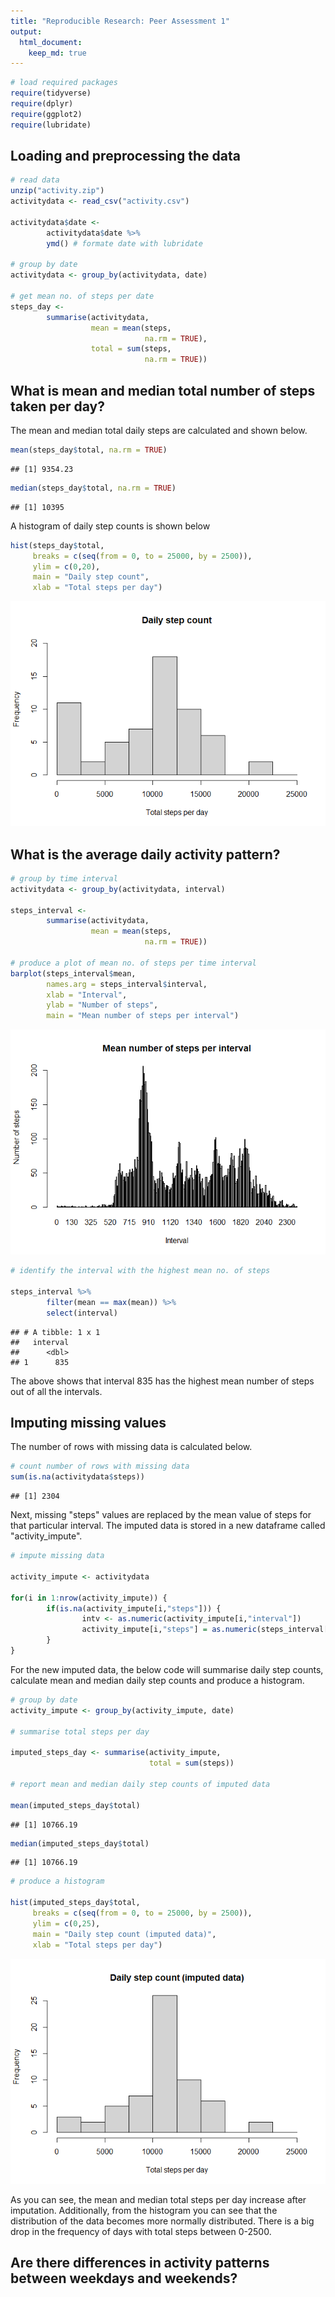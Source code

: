 ```yaml
---
title: "Reproducible Research: Peer Assessment 1"
output: 
  html_document:
    keep_md: true
---
```



```r
# load required packages
require(tidyverse)
require(dplyr)
require(ggplot2)
require(lubridate)
```

## Loading and preprocessing the data

```r
# read data
unzip("activity.zip")
activitydata <- read_csv("activity.csv")

activitydata$date <- 
        activitydata$date %>%
        ymd() # formate date with lubridate

# group by date
activitydata <- group_by(activitydata, date)

# get mean no. of steps per date
steps_day <- 
        summarise(activitydata, 
                  mean = mean(steps, 
                              na.rm = TRUE),
                  total = sum(steps,
                              na.rm = TRUE))
```

## What is mean and median total number of steps taken per day?

The mean and median total daily steps are calculated and shown below.


```r
mean(steps_day$total, na.rm = TRUE)
```

```
## [1] 9354.23
```

```r
median(steps_day$total, na.rm = TRUE)
```

```
## [1] 10395
```

A histogram of daily step counts is shown below


```r
hist(steps_day$total,
     breaks = c(seq(from = 0, to = 25000, by = 2500)),
     ylim = c(0,20),
     main = "Daily step count",
     xlab = "Total steps per day")
```

![](PA1_template_files/figure-html/unnamed-chunk-4-1.png)<!-- -->

## What is the average daily activity pattern?

```r
# group by time interval
activitydata <- group_by(activitydata, interval)

steps_interval <-
        summarise(activitydata,
                  mean = mean(steps,
                              na.rm = TRUE))

# produce a plot of mean no. of steps per time interval
barplot(steps_interval$mean,
        names.arg = steps_interval$interval,
        xlab = "Interval",
        ylab = "Number of steps",
        main = "Mean number of steps per interval")
```

![](PA1_template_files/figure-html/unnamed-chunk-5-1.png)<!-- -->

```r
# identify the interval with the highest mean no. of steps

steps_interval %>%
        filter(mean == max(mean)) %>%
        select(interval)
```

```
## # A tibble: 1 x 1
##   interval
##      <dbl>
## 1      835
```

The above shows that interval 835 has the highest mean number of steps out of all the intervals.

## Imputing missing values

The number of rows with missing data is calculated below.


```r
# count number of rows with missing data
sum(is.na(activitydata$steps))
```

```
## [1] 2304
```

Next, missing "steps" values are replaced by the mean value of steps for that particular interval. The imputed data is stored in a new dataframe called "activity_impute".


```r
# impute missing data

activity_impute <- activitydata

for(i in 1:nrow(activity_impute)) {
        if(is.na(activity_impute[i,"steps"])) {
                intv <- as.numeric(activity_impute[i,"interval"])
                activity_impute[i,"steps"] = as.numeric(steps_interval[steps_interval$interval==intv,"mean"])
        }
}
```

For the new imputed data, the below code will summarise daily step counts, calculate mean and median daily step counts and produce a histogram.


```r
# group by date
activity_impute <- group_by(activity_impute, date)

# summarise total steps per day

imputed_steps_day <- summarise(activity_impute,
                               total = sum(steps))

# report mean and median daily step counts of imputed data

mean(imputed_steps_day$total)
```

```
## [1] 10766.19
```

```r
median(imputed_steps_day$total)
```

```
## [1] 10766.19
```

```r
# produce a histogram

hist(imputed_steps_day$total,
     breaks = c(seq(from = 0, to = 25000, by = 2500)),
     ylim = c(0,25),
     main = "Daily step count (imputed data)",
     xlab = "Total steps per day")
```

![](PA1_template_files/figure-html/unnamed-chunk-8-1.png)<!-- -->

As you can see, the mean and median total steps per day increase after imputation. Additionally, from the histogram you can see that the distribution of the data becomes more normally distributed. There is a big drop in the frequency of days with total steps between 0-2500.

## Are there differences in activity patterns between weekdays and weekends?
